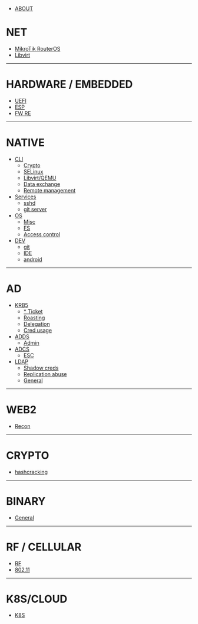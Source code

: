 - [ABOUT](About.md)

# NET

- [MikroTik RouterOS](net/mt-ros.md)
- [Libvirt](net/libvirt.md)

---

# HARDWARE / EMBEDDED

- [UEFI](hw_es/uefi.md)
- [ESP](hw_es/esp.md)
- [FW RE](hw_es/fw_re.md)

---

# NATIVE

- [CLI]()
  - [Crypto](native/cli/crypto.md)
  - [SELinux](native/cli/selinux.md)
  - [Libvirt/QEMU](native/cli/qemu.md)
  - [Data exchange](native/cli/data_exchange.md)
  - [Remote management](native/cli/remote_mgmt.md)
- [Services]()
  - [sshd](native/services/sshd.md)
  - [git server](native/services/git-srv.md)
- [OS]()
  - [Misc](native/os/misc.md)
  - [FS](native/os/fs.md)
  - [Access control](native/os/ac.md)
- [DEV]()
  - [git](native/dev/git.md)
  - [IDE](native/dev/ide.md)
  - [android](native/dev/android.md)

---

# AD

- [KRB5]()
  - [* Ticket](ad/krb5/tickets.md)
  - [Roasting](ad/krb5/roasting.md)
  - [Delegation](ad/krb5/delegation.md)
  - [Cred usage](ad/krb5/pass_the.md)
- [ADDS]()
  - [Admin](ad/adds/adm.md)
- [ADCS]()
  - [ESC](ad/adcs/escs.md)
- [LDAP]()
  - [Shadow creds](ad/ldap/shadow_creds.md)
  - [Replication abuse](ad/ldap/repl_abuse.md)
  - [General](ad/ldap/general.md)

---

# WEB2

- [Recon](web2/utils.md)

---

# CRYPTO

- [hashcracking](crypto/hashcracking.md)

---

# BINARY

- [General](bin/general.md)

---

# RF / CELLULAR

- [RF](rf/rf.md)
- [802.11](rf/80211.md)

---

# K8S/CLOUD

- [K8S](cloud/k8s.md)
